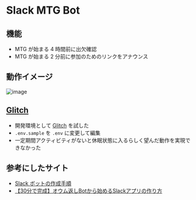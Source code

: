 # Slack MTG Bot

## 機能

* MTG が始まる 4 時間前に出欠確認
* MTG が始まる 2 分前に参加のためのリンクをアナウンス

## 動作イメージ

![image](https://user-images.githubusercontent.com/63488322/236871527-ff883e20-6afa-49a4-baa4-5647d5507efc.png)

## [Glitch](https://glitch.com/signin)

* 開発環境として [Glitch](https://glitch.com/signin) を試した
* `.env.sample` を `.env` に変更して編集
* 一定期間アクティビティがないと休眠状態に入るらしく望んだ動作を実現できなかった

## 参考にしたサイト

* [Slack ボットの作成手順](https://qiita.com/odm_knpr0122/items/04c342ec8d9fe85e0fe9)
* [【30分で完成】オウム返しBotから始めるSlackアプリの作り方](https://www.pci-sol.com/business/service/product/blog/lets-make-slack-app/)
